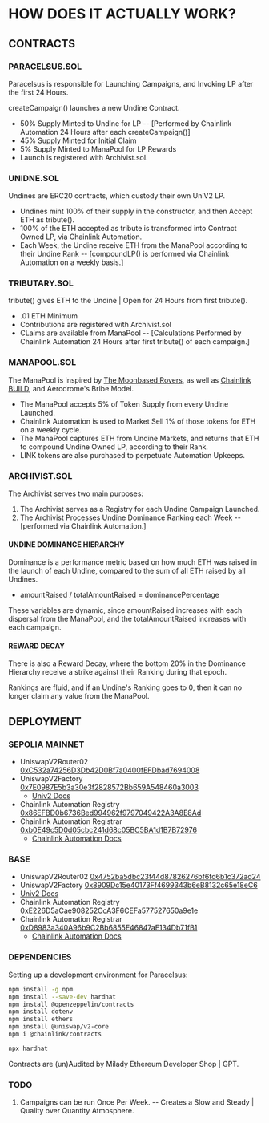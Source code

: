 # HOW DOES IT ACTUALLY WORK?

## CONTRACTS

### PARACELSUS.SOL

Paracelsus is responsible for Launching Campaigns, and Invoking LP after the first 24 Hours.

createCampaign() launches a new Undine Contract.

* 50% Supply Minted to Undine for LP -- [Performed by Chainlink Automation 24 Hours after each createCampaign()]
* 45% Supply Minted for Initial Claim
* 5% Supply Minted to ManaPool for LP Rewards
* Launch is registered with Archivist.sol.

### UNIDNE.SOL

Undines are ERC20 contracts, which custody their own UniV2 LP.

* Undines mint 100% of their supply in the constructor, and then Accept ETH as tribute().
* 100% of the ETH accepted as tribute is transformed into Contract Owned LP, via Chainlink Automation.
* Each Week, the Undine receive ETH from the ManaPool according to their Undine Rank -- [compoundLP() is performed via Chainlink Automation on a weekly basis.]

### TRIBUTARY.SOL

tribute() gives ETH to the Undine | Open for 24 Hours from first tribute().

* .01 ETH Minimum
* Contributions are registered with Archivist.sol
* CLaims are available from ManaPool -- [Calculations Performed by Chainlink Automation 24 Hours after first tribute() of each campaign.]

### MANAPOOL.SOL

The ManaPool is inspired by [The Moonbased Rovers](https://moon.based.money/), as well as [Chainlink BUILD](https://blog.chain.link/chainlink-economics-2-0-one-year-update/), and Aerodrome's Bribe Model.

* The ManaPool accepts 5% of Token Supply from every Undine Launched.
* Chainlink Automation is used to Market Sell 1% of those tokens for ETH on a weekly cycle.
* The ManaPool captures ETH from Undine Markets, and returns that ETH to compound Undine Owned LP, according to their Rank.
* LINK tokens are also purchased to perpetuate Automation Upkeeps.

### ARCHIVIST.SOL

The Archivist serves two main purposes:

1) The Archivist serves as a Registry for each Undine Campaign Launched.
2) The Archivist Processes Undine Dominance Ranking each Week -- [performed via Chainlink Automation.]

#### UNDINE DOMINANCE HIERARCHY

Dominance is a performance metric based on how much ETH was raised in the launch of each Undine, compared to the sum of all ETH raised by all Undines.

* amountRaised / totalAmountRaised = dominancePercentage

These variables are dynamic, since amountRaised increases with each dispersal from the ManaPool, and the totalAmountRaised increases with each campaign.

#### REWARD DECAY

There is also a Reward Decay, where the bottom 20% in the Dominance Hierarchy receive a strike against their Ranking during that epoch.

Rankings are fluid, and if an Undine's Ranking goes to 0, then it can no longer claim any value from the ManaPool.

## DEPLOYMENT

### SEPOLIA MAINNET

* UniswapV2Router02 [0xC532a74256D3Db42D0Bf7a0400fEFDbad7694008](https://sepolia.etherscan.io/address/0xC532a74256D3Db42D0Bf7a0400fEFDbad7694008#code)
* UniswapV2Factory [0x7E0987E5b3a30e3f2828572Bb659A548460a3003](https://sepolia.etherscan.io/address/0x7E0987E5b3a30e3f2828572Bb659A548460a3003#code)
  * [Univ2 Docs](https://docs.uniswap.org/contracts/v2/overview)
* Chainlink Automation Registry [0x86EFBD0b6736Bed994962f9797049422A3A8E8Ad](https://sepolia.etherscan.io/address/0x86EFBD0b6736Bed994962f9797049422A3A8E8Ad#code)
* Chainlink Automation Registrar [0xb0E49c5D0d05cbc241d68c05BC5BA1d1B7B72976](https://sepolia.etherscan.io/address/0xb0e49c5d0d05cbc241d68c05bc5ba1d1b7b72976#code)
  * [Chainlink Automation Docs](https://automation.chain.link/)

### BASE

* UniswapV2Router02 [0x4752ba5dbc23f44d87826276bf6fd6b1c372ad24](https://basescan.org/address/0x4752ba5dbc23f44d87826276bf6fd6b1c372ad24)
* UniswapV2Factory [0x8909Dc15e40173Ff4699343b6eB8132c65e18eC6](https://basescan.org/address/0x8909Dc15e40173Ff4699343b6eB8132c65e18eC6)
* [Univ2 Docs](https://docs.uniswap.org/contracts/v2/overview)
* Chainlink Automation Registry [0xE226D5aCae908252CcA3F6CEFa577527650a9e1e](https://basescan.org/address/0xE226D5aCae908252CcA3F6CEFa577527650a9e1e)
* Chainlink Automation Registrar [0xD8983a340A96b9C2Bb6855E46847aE134Db71fB1](https://basescan.org/address/0xD8983a340A96b9C2Bb6855E46847aE134Db71fB1#code)
  * [Chainlink Automation Docs](https://automation.chain.link/)

### DEPENDENCIES

Setting up a development environment for Paracelsus:

```bash
npm install -g npm
npm install --save-dev hardhat
npm install @openzeppelin/contracts
npm install dotenv
npm install ethers
npm install @uniswap/v2-core
npm i @chainlink/contracts
```

```bash
npx hardhat
```

Contracts are (un)Audited by Milady Ethereum Developer Shop | GPT.

### TODO

1) Campaigns can be run Once Per Week. -- Creates a Slow and Steady | Quality over Quantity Atmosphere.
